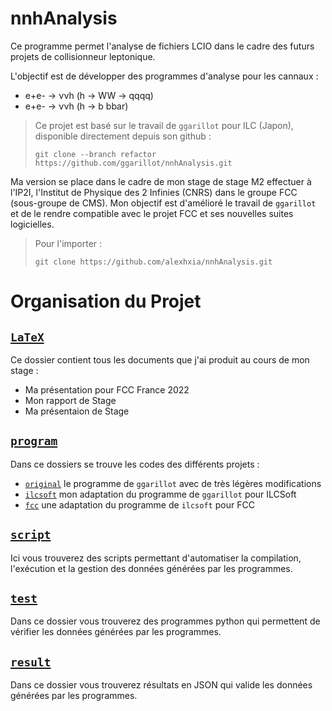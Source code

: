 # nnhAnalysis

Ce programme permet l'analyse de fichiers LCIO dans le cadre des futurs projets de collisionneur leptonique.

L'objectif est de développer des programmes d'analyse pour les cannaux :

- e+e- &rarr; &nu;&nu;h (h &rarr; WW &rarr; qqqq)
- e+e- &rarr; &nu;&nu;h (h &rarr; b bbar)

> Ce projet est basé sur le travail de `ggarillot` pour ILC (Japon), disponible directement depuis son github :
> ```
> git clone --branch refactor https://github.com/ggarillot/nnhAnalysis.git
> ```

Ma version se place dans le cadre de mon stage de stage M2 effectuer à l'IP2I, l'Institut de Physique des 2 Infinies (CNRS) dans le groupe FCC (sous-groupe de CMS). Mon objectif est d'amélioré le travail de `ggarillot` et de le rendre compatible avec le projet FCC et ses nouvelles suites logicielles.

> Pour l'importer :
> ```
> git clone https://github.com/alexhxia/nnhAnalysis.git
> ```

# Organisation du Projet

## [`LaTeX`](LaTeX)

Ce dossier contient tous les documents que j'ai produit au cours de mon stage :
- Ma présentation pour FCC France 2022
- Mon rapport de Stage
- Ma présentaion de Stage

## [`program`](program)

Dans ce dossiers se trouve les codes des différents projets :
- [`original`](program/original) le programme de `ggarillot` avec de très légères modifications
- [`ilcsoft`](program/ilcsoft) mon adaptation du programme de `ggarillot` pour ILCSoft
- [`fcc`](program/fcc) une adaptation du programme de `ilcsoft` pour FCC

## [`script`](script)

Ici vous trouverez des scripts permettant d'automatiser la compilation, l'exécution et la gestion des données générées par les programmes.

## [`test`](test)

Dans ce dossier vous trouverez des programmes python qui permettent de vérifier les données générées par les programmes.

## [`result`](result)

Dans ce dossier vous trouverez résultats en JSON qui valide les données générées par les programmes.
